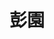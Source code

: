 ---
title: "彭園"
description: "彭園"
layout: shop
keywords:
  - 美食競賽
  - 台灣美食
  - 美食精選
datePublished: "2025-06-30"
dateModified: "2025-07-05"
city: "台北市"
district: "中山區"
address: "台北市中山區林森北路380號2F"
phone: "0225519157"
geo: "25.058392070937916, 121.52540054932882"
google_map: "https://maps.app.goo.gl/ALFGjEpnxhH3mtKf7"
footinder: "https://footinder.com.tw/%E5%8F%B0%E5%8C%97%E5%B8%82%E4%B8%AD%E5%B1%B1%E5%8D%80/31250/"
official: "https://www.pengyuan.com.tw/"
award:
  - name: "500盤"
    year: "2024"
    entries:
      - dishes:
          - "譚府黃金酸菜魚"

---